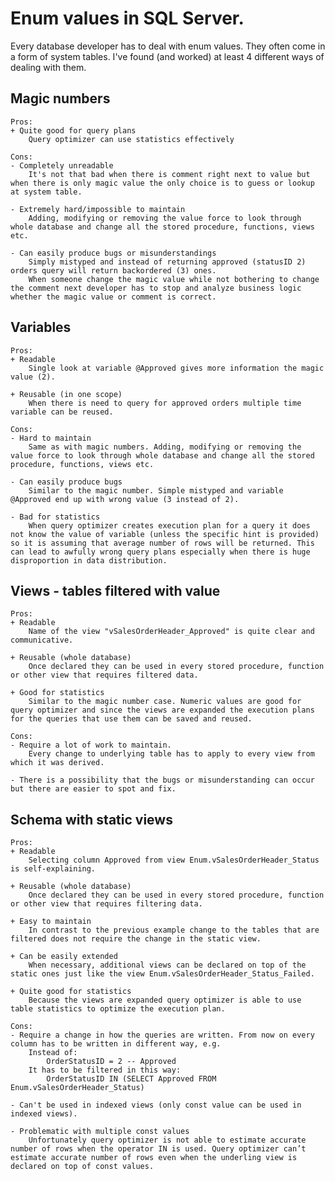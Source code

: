 ﻿Enum values in SQL Server.
=========================

Every database developer has to deal with enum values. They often come in a form of system tables. I've found (and worked) at least 4 different ways of dealing with them.

Magic numbers
-------------
	Pros:
	+ Quite good for query plans 
		Query optimizer can use statistics effectively

	Cons:
	- Completely unreadable
		It's not that bad when there is comment right next to value but when there is only magic value the only choice is to guess or lookup at system table.
	
	- Extremely hard/impossible to maintain
		Adding, modifying or removing the value force to look through whole database and change all the stored procedure, functions, views etc.
	
	- Can easily produce bugs or misunderstandings
		Simply mistyped and instead of returning approved (statusID 2) orders query will return backordered (3) ones.
		When someone change the magic value while not bothering to change the comment next developer has to stop and analyze business logic whether the magic value or comment is correct.

Variables
---------
	Pros:
	+ Readable
		Single look at variable @Approved gives more information the magic value (2).
	
	+ Reusable (in one scope)
		When there is need to query for approved orders multiple time variable can be reused.

	Cons:
	- Hard to maintain
		Same as with magic numbers. Adding, modifying or removing the value force to look through whole database and change all the stored procedure, functions, views etc.
	
	- Can easily produce bugs
		Similar to the magic number. Simple mistyped and variable @Approved end up with wrong value (3 instead of 2).
	
	- Bad for statistics
		When query optimizer creates execution plan for a query it does not know the value of variable (unless the specific hint is provided) so it is assuming that average number of rows will be returned. This can lead to awfully wrong query plans especially when there is huge disproportion in data distribution.

Views - tables filtered with value
----------------------------------
	Pros:
	+ Readable
		Name of the view "vSalesOrderHeader_Approved" is quite clear and communicative.
	
	+ Reusable (whole database)
		Once declared they can be used in every stored procedure, function or other view that requires filtered data.

	+ Good for statistics
		Similar to the magic number case. Numeric values are good for query optimizer and since the views are expanded the execution plans for the queries that use them can be saved and reused.

	Cons:
	- Require a lot of work to maintain.
		Every change to underlying table has to apply to every view from which it was derived.
		
	- There is a possibility that the bugs or misunderstanding can occur but there are easier to spot and fix.

Schema with static views
------------------------
	Pros:
	+ Readable
		Selecting column Approved from view Enum.vSalesOrderHeader_Status is self-explaining. 
	
	+ Reusable (whole database)
		Once declared they can be used in every stored procedure, function or other view that requires filtering data.
		
	+ Easy to maintain
		In contrast to the previous example change to the tables that are filtered does not require the change in the static view.
	
	+ Can be easily extended
		When necessary, additional views can be declared on top of the static ones just like the view Enum.vSalesOrderHeader_Status_Failed.
	
	+ Quite good for statistics
		Because the views are expanded query optimizer is able to use table statistics to optimize the execution plan.

	Cons:
	- Require a change in how the queries are written. From now on every column has to be written in different way, e.g.
		Instead of:
			OrderStatusID = 2 -- Approved
		It has to be filtered in this way:
			OrderStatusID IN (SELECT Approved FROM Enum.vSalesOrderHeader_Status)
	
	- Can't be used in indexed views (only const value can be used in indexed views).
	
	- Problematic with multiple const values
		Unfortunately query optimizer is not able to estimate accurate number of rows when the operator IN is used. Query optimizer can’t estimate accurate number of rows even when the underling view is declared on top of const values.